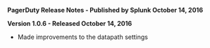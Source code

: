 **PagerDuty Release Notes - Published by Splunk October 14, 2016**


**Version 1.0.6 - Released October 14, 2016**

* Made improvements to the datapath settings

